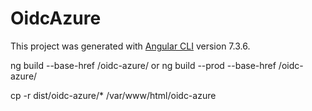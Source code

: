 # OidcAzure

This project was generated with [Angular CLI](https://github.com/angular/angular-cli) version 7.3.6.

ng build --base-href /oidc-azure/
	or
ng build --prod --base-href /oidc-azure/

cp -r dist/oidc-azure/* /var/www/html/oidc-azure

